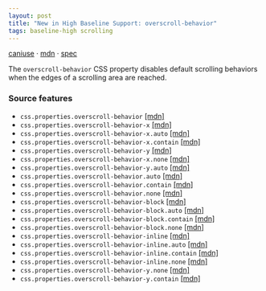 ```yaml
---
layout: post
title: "New in High Baseline Support: overscroll-behavior"
tags: baseline-high scrolling
---
```


[caniuse](https://caniuse.com/?search=overscroll-behavior) · [mdn](https://developer.mozilla.org/en-US/search?q=overscroll-behavior) · [spec](https://drafts.csswg.org/css-overscroll-1/)

The `overscroll-behavior` CSS property disables default scrolling behaviors when the edges of a scrolling area are reached.

### Source features

- ``css.properties.overscroll-behavior`` [[mdn]](https://developer.mozilla.org/en-US/search?q=css.properties.overscroll-behavior)
- ``css.properties.overscroll-behavior-x`` [[mdn]](https://developer.mozilla.org/en-US/search?q=css.properties.overscroll-behavior-x)
- ``css.properties.overscroll-behavior-x.auto`` [[mdn]](https://developer.mozilla.org/en-US/search?q=css.properties.overscroll-behavior-x.auto)
- ``css.properties.overscroll-behavior-x.contain`` [[mdn]](https://developer.mozilla.org/en-US/search?q=css.properties.overscroll-behavior-x.contain)
- ``css.properties.overscroll-behavior-y`` [[mdn]](https://developer.mozilla.org/en-US/search?q=css.properties.overscroll-behavior-y)
- ``css.properties.overscroll-behavior-x.none`` [[mdn]](https://developer.mozilla.org/en-US/search?q=css.properties.overscroll-behavior-x.none)
- ``css.properties.overscroll-behavior-y.auto`` [[mdn]](https://developer.mozilla.org/en-US/search?q=css.properties.overscroll-behavior-y.auto)
- ``css.properties.overscroll-behavior.auto`` [[mdn]](https://developer.mozilla.org/en-US/search?q=css.properties.overscroll-behavior.auto)
- ``css.properties.overscroll-behavior.contain`` [[mdn]](https://developer.mozilla.org/en-US/search?q=css.properties.overscroll-behavior.contain)
- ``css.properties.overscroll-behavior.none`` [[mdn]](https://developer.mozilla.org/en-US/search?q=css.properties.overscroll-behavior.none)
- ``css.properties.overscroll-behavior-block`` [[mdn]](https://developer.mozilla.org/en-US/search?q=css.properties.overscroll-behavior-block)
- ``css.properties.overscroll-behavior-block.auto`` [[mdn]](https://developer.mozilla.org/en-US/search?q=css.properties.overscroll-behavior-block.auto)
- ``css.properties.overscroll-behavior-block.contain`` [[mdn]](https://developer.mozilla.org/en-US/search?q=css.properties.overscroll-behavior-block.contain)
- ``css.properties.overscroll-behavior-block.none`` [[mdn]](https://developer.mozilla.org/en-US/search?q=css.properties.overscroll-behavior-block.none)
- ``css.properties.overscroll-behavior-inline`` [[mdn]](https://developer.mozilla.org/en-US/search?q=css.properties.overscroll-behavior-inline)
- ``css.properties.overscroll-behavior-inline.auto`` [[mdn]](https://developer.mozilla.org/en-US/search?q=css.properties.overscroll-behavior-inline.auto)
- ``css.properties.overscroll-behavior-inline.contain`` [[mdn]](https://developer.mozilla.org/en-US/search?q=css.properties.overscroll-behavior-inline.contain)
- ``css.properties.overscroll-behavior-inline.none`` [[mdn]](https://developer.mozilla.org/en-US/search?q=css.properties.overscroll-behavior-inline.none)
- ``css.properties.overscroll-behavior-y.none`` [[mdn]](https://developer.mozilla.org/en-US/search?q=css.properties.overscroll-behavior-y.none)
- ``css.properties.overscroll-behavior-y.contain`` [[mdn]](https://developer.mozilla.org/en-US/search?q=css.properties.overscroll-behavior-y.contain)
